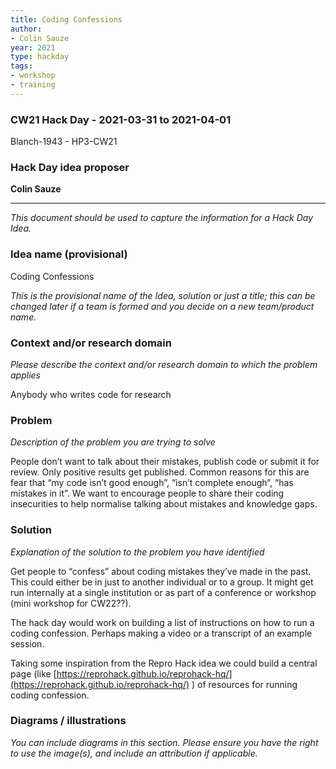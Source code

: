```yaml
---
title: Coding Confessions
author:
- Colin Sauze
year: 2021
type: hackday
tags:
- workshop
- training
---
```




### CW21 Hack Day - 2021-03-31 to 2021-04-01

Blanch-1943 - HP3-CW21


### **Hack Day idea proposer**

**Colin Sauze**



---


_This document should be used to capture the information for a Hack Day Idea._


### **Idea name (provisional)**

Coding Confessions

_This is the provisional name of the Idea, solution or just a title; this can be changed later if a team is formed and you decide on a new team/product name._


### **Context and/or research domain**

_Please describe the context and/or research domain to which the problem applies_

Anybody who writes code for research


### **Problem**

_Description of the problem you are trying to solve_

People don’t want to talk about their mistakes, publish code or submit it for review. Only positive results get published. Common reasons for this are fear that “my code isn’t good enough”, “isn’t complete enough”, “has mistakes in it”. We want to encourage people to share their coding insecurities to help normalise talking about mistakes and knowledge gaps. 


### **Solution**

_Explanation of the solution to the problem you have identified_

Get people to “confess” about coding mistakes they’ve made in the past. This could either be in just to another individual or to a group. It might get run internally at a single institution or as part of a conference or workshop (mini workshop for CW22??).

The hack day would work on building a list of instructions on how to run a coding confession. Perhaps making a video or a transcript of an example session. 

Taking some inspiration from the Repro Hack idea we could build a central page (like [https://reprohack.github.io/reprohack-hq/](https://reprohack.github.io/reprohack-hq/) ) of resources for running coding confession.


### **Diagrams / illustrations**

_You can include diagrams in this section. Please ensure you have the right to use the image(s), and include an attribution if applicable._
